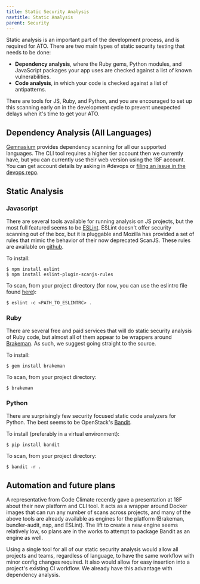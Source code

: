 ```yaml
---
title: Static Security Analysis
navtitle: Static Analysis
parent: Security
---
```


Static analysis is an important part of the development process, and is required for ATO. There are two main types of static security testing that needs to be done:

* **Dependency analysis**, where the Ruby gems, Python modules, and JavaScript packages your app uses are checked against a list of known vulnerabilities.
* **Code analysis**, in which your code is checked against a list of antipatterns.

There are tools for JS, Ruby, and Python, and you are encouraged to set up this scanning early on in the development cycle to prevent unexpected delays when it's time to get your ATO.

## Dependency Analysis (All Languages)

[Gemnasium](https://gemnasium.com) provides dependency scanning for all our supported languages. The CLI tool requires a higher tier account then we currently have, but you can currently use their web version using the 18F account. You can get account details by asking in #devops or [filing an issue in the devops repo](https://github.com/18F/DevOps/issues/new).

## Static Analysis

### Javascript

There are several tools available for running analysis on JS projects, but the most full featured seems to be [ESLint](http://eslint.org). ESLint doesn't offer security scanning out of the box, but it is pluggable and Mozilla has provided a set of rules that mimic the behavior of their now deprecated ScanJS. These rules are available on [github](https://github.com/mozfreddyb/eslint-plugin-scanjs-rules).

To install:

    $ npm install eslint
    $ npm install eslint-plugin-scanjs-rules

To scan, from your project directory (for now, you can use the eslintrc file found [here](https://github.com/mozfreddyb/eslint-config-scanjs/blob/master/.eslintrc)):

    $ eslint -c <PATH_TO_ESLINTRC> .

### Ruby

There are several free and paid services that will do static security analysis of Ruby code, but almost all of them appear to be wrappers around [Brakeman](https://github.com/presidentbeef/brakeman). As such, we suggest going straight to the source.

To install:

    $ gem install brakeman

To scan, from your project directory:

    $ brakeman

### Python

There are surprisingly few security focused static code analyzers for Python.  The best seems to be OpenStack's [Bandit](https://github.com/openstack/bandit).

To install (preferably in a virtual environment):

    $ pip install bandit

To scan, from your project directory:

    $ bandit -r .

## Automation and future plans

A representative from Code Climate recently gave a presentation at 18F about their new platform and CLI tool. It acts as a wrapper around Docker images that can run any number of scans across projects, and many of the above tools are already available as engines for the platform (Brakeman, bundler-audit, nsp, and ESLint). The lift to create a new engine seems relatively low, so plans are in the works to attempt to package Bandit as an engine as well.

Using a single tool for all of our static security analysis would allow all projects and teams, regardless of language, to have the same workflow with minor config changes required. It also would allow for easy insertion into a project's existing CI workflow. We already have this advantage with dependency analysis.
